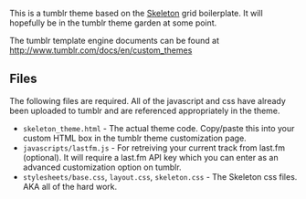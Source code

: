 This is a tumblr theme based on the [Skeleton](https://github.com/dhgamache/Skeleton) grid boilerplate. It will hopefully be in the tumblr theme garden at some point.

The tumblr template engine documents can be found at http://www.tumblr.com/docs/en/custom_themes

## Files
The following files are required. All of the javascript and css have
already been uploaded to tumblr and are referenced appropriately in
the theme.

* `skeleton_theme.html` - The actual theme code. Copy/paste this into
  your custom HTML box in the tumblr theme customization page. 
* `javascripts/lastfm.js` - For retreiving your current track from
  last.fm (optional). It will require a last.fm API key which you can
  enter as an advanced customization option on tumblr. 
* `stylesheets/base.css`, `layout.css`, `skeleton.css` - The Skeleton
  css files. AKA all of the hard work.
